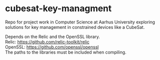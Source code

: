 # cubesat-key-managment
Repo for project work in Computer Science at Aarhus University exploring solutions for key management in constrained devices like a CubeSat. 

Depends on the Relic and the OpenSSL library. \
Relic: https://github.com/relic-toolkit/relic \
OpenSSL: https://github.com/openssl/openssl \
The paths to the libraries must be included when compiling.
